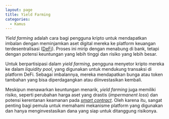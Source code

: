 ```yaml
---
layout: page
title: Yield Farming
categories:
  - Kamus
---
```


*Yield farming* adalah cara bagi pengguna kripto untuk mendapatkan imbalan dengan meminjamkan aset digital mereka ke platform keuangan terdesentralisasi ([DeFi](rojocrypto.com/defi/)). Proses ini mirip dengan menabung di bank, tetapi dengan potensi keuntungan yang lebih tinggi dan risiko yang lebih besar.

Untuk berpartisipasi dalam *yield farming*, pengguna menyetor kripto mereka ke dalam *liquidity pool*, yang digunakan untuk mendukung transaksi di platform DeFi. Sebagai imbalannya, mereka mendapatkan bunga atau token tambahan yang bisa diperdagangkan atau diinvestasikan kembali.

Meskipun menawarkan keuntungan menarik, *yield farming* juga memiliki risiko, seperti perubahan harga aset yang drastis (*impermanent loss*) dan potensi kerentanan keamanan pada [*smart contract*](https://rojocrypto.com/smart-contract). Oleh karena itu, sangat penting bagi pemula untuk memahami mekanisme platform yang digunakan dan hanya menginvestasikan dana yang siap untuk ditanggung risikonya.